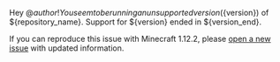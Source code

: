 Hey @${author}! You seem to be running an unsupported version (${version}) of ${repository_name}. Support for ${version} ended in ${version_end}.

If you can reproduce this issue with Minecraft 1.12.2, please [open a new issue](https://github.com/${repository_user}/${repository_name}/issues/new) with updated information.